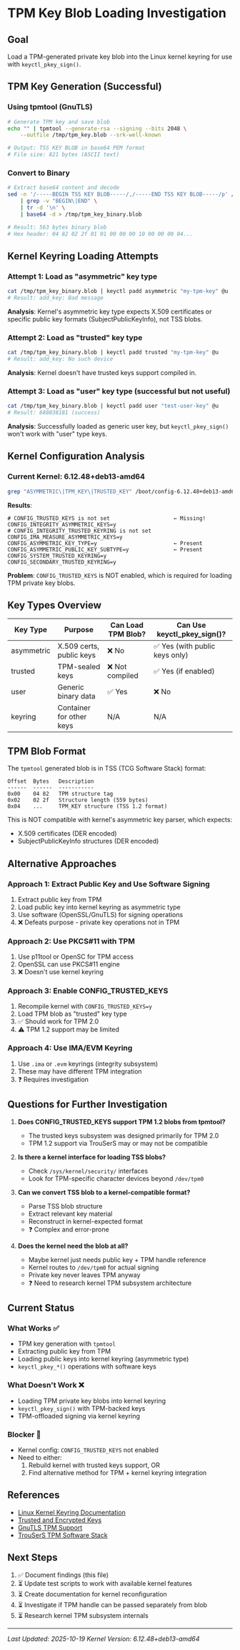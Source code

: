 # TPM Key Blob Loading Investigation

## Goal
Load a TPM-generated private key blob into the Linux kernel keyring for use with `keyctl_pkey_sign()`.

## TPM Key Generation (Successful)

### Using tpmtool (GnuTLS)

```bash
# Generate TPM key and save blob
echo "" | tpmtool --generate-rsa --signing --bits 2048 \
    --outfile /tmp/tpm_key.blob --srk-well-known

# Output: TSS KEY BLOB in base64 PEM format
# File size: 821 bytes (ASCII text)
```

### Convert to Binary

```bash
# Extract base64 content and decode
sed -n '/-----BEGIN TSS KEY BLOB-----/,/-----END TSS KEY BLOB-----/p' /tmp/tpm_key.blob \
    | grep -v "BEGIN\|END" \
    | tr -d '\n' \
    | base64 -d > /tmp/tpm_key_binary.blob

# Result: 563 bytes binary blob
# Hex header: 04 82 02 2f 01 01 00 00 00 10 00 00 00 04...
```

## Kernel Keyring Loading Attempts

### Attempt 1: Load as "asymmetric" key type

```bash
cat /tmp/tpm_key_binary.blob | keyctl padd asymmetric "my-tpm-key" @u
# Result: add_key: Bad message
```

**Analysis**: Kernel's asymmetric key type expects X.509 certificates or specific public key formats (SubjectPublicKeyInfo), not TSS blobs.

### Attempt 2: Load as "trusted" key type

```bash
cat /tmp/tpm_key_binary.blob | keyctl padd trusted "my-tpm-key" @u
# Result: add_key: No such device
```

**Analysis**: Kernel doesn't have trusted keys support compiled in.

### Attempt 3: Load as "user" key type (successful but not useful)

```bash
cat /tmp/tpm_key_binary.blob | keyctl padd user "test-user-key" @u
# Result: 688038181 (success)
```

**Analysis**: Successfully loaded as generic user key, but `keyctl_pkey_sign()` won't work with "user" type keys.

## Kernel Configuration Analysis

### Current Kernel: 6.12.48+deb13-amd64

```bash
grep "ASYMMETRIC\|TPM_KEY\|TRUSTED_KEY" /boot/config-6.12.48+deb13-amd64
```

**Results**:
```
# CONFIG_TRUSTED_KEYS is not set                    ← Missing!
CONFIG_INTEGRITY_ASYMMETRIC_KEYS=y
# CONFIG_INTEGRITY_TRUSTED_KEYRING is not set
CONFIG_IMA_MEASURE_ASYMMETRIC_KEYS=y
CONFIG_ASYMMETRIC_KEY_TYPE=y                        ← Present
CONFIG_ASYMMETRIC_PUBLIC_KEY_SUBTYPE=y              ← Present
CONFIG_SYSTEM_TRUSTED_KEYRING=y
CONFIG_SECONDARY_TRUSTED_KEYRING=y
```

**Problem**: `CONFIG_TRUSTED_KEYS` is NOT enabled, which is required for loading TPM private key blobs.

## Key Types Overview

| Key Type | Purpose | Can Load TPM Blob? | Can Use keyctl_pkey_sign()? |
|----------|---------|-------------------|----------------------------|
| asymmetric | X.509 certs, public keys | ❌ No | ✅ Yes (with public keys only) |
| trusted | TPM-sealed keys | ❌ Not compiled | ✅ Yes (if enabled) |
| user | Generic binary data | ✅ Yes | ❌ No |
| keyring | Container for other keys | N/A | N/A |

## TPM Blob Format

The `tpmtool` generated blob is in TSS (TCG Software Stack) format:

```
Offset  Bytes   Description
------  ------  -----------
0x00    04 82   TPM structure tag
0x02    02 2f   Structure length (559 bytes)
0x04    ...     TPM_KEY structure (TSS 1.2 format)
```

This is NOT compatible with kernel's asymmetric key parser, which expects:
- X.509 certificates (DER encoded)
- SubjectPublicKeyInfo structures (DER encoded)

## Alternative Approaches

### Approach 1: Extract Public Key and Use Software Signing

1. Extract public key from TPM
2. Load public key into kernel keyring as asymmetric type
3. Use software (OpenSSL/GnuTLS) for signing operations
4. ❌ Defeats purpose - private key operations not in TPM

### Approach 2: Use PKCS#11 with TPM

1. Use p11tool or OpenSC for TPM access
2. OpenSSL can use PKCS#11 engine
3. ❌ Doesn't use kernel keyring

### Approach 3: Enable CONFIG_TRUSTED_KEYS

1. Recompile kernel with `CONFIG_TRUSTED_KEYS=y`
2. Load TPM blob as "trusted" key type
3. ✅ Should work for TPM 2.0
4. ⚠️  TPM 1.2 support may be limited

### Approach 4: Use IMA/EVM Keyring

1. Use `.ima` or `.evm` keyrings (integrity subsystem)
2. These may have different TPM integration
3. ❓ Requires investigation

## Questions for Further Investigation

1. **Does CONFIG_TRUSTED_KEYS support TPM 1.2 blobs from tpmtool?**
   - The trusted keys subsystem was designed primarily for TPM 2.0
   - TPM 1.2 support via TrouSerS may or may not be compatible

2. **Is there a kernel interface for loading TSS blobs?**
   - Check `/sys/kernel/security/` interfaces
   - Look for TPM-specific character devices beyond `/dev/tpm0`

3. **Can we convert TSS blob to a kernel-compatible format?**
   - Parse TSS blob structure
   - Extract relevant key material
   - Reconstruct in kernel-expected format
   - ❓ Complex and error-prone

4. **Does the kernel need the blob at all?**
   - Maybe kernel just needs public key + TPM handle reference
   - Kernel routes to `/dev/tpm0` for actual signing
   - Private key never leaves TPM anyway
   - ❓ Need to research kernel TPM subsystem architecture

## Current Status

### What Works ✅
- TPM key generation with `tpmtool`
- Extracting public key from TPM
- Loading public keys into kernel keyring (asymmetric type)
- `keyctl_pkey_*()` operations with software keys

### What Doesn't Work ❌
- Loading TPM private key blobs into kernel keyring
- `keyctl_pkey_sign()` with TPM-backed keys
- TPM-offloaded signing via kernel keyring

### Blocker 🚧
- Kernel config: `CONFIG_TRUSTED_KEYS` not enabled
- Need to either:
  1. Rebuild kernel with trusted keys support, OR
  2. Find alternative method for TPM + kernel keyring integration

## References

- [Linux Kernel Keyring Documentation](https://www.kernel.org/doc/html/latest/security/keys/core.html)
- [Trusted and Encrypted Keys](https://www.kernel.org/doc/html/latest/security/keys/trusted-encrypted.html)
- [GnuTLS TPM Support](https://gnutls.org/manual/html_node/Cryptographic-Message-Syntax-_002d-CMS.html)
- [TrouSerS TPM Software Stack](https://trousers.sourceforge.net/)

## Next Steps

1. ✅ Document findings (this file)
2. ⏳ Update test scripts to work with available kernel features
3. ⏳ Create documentation for kernel reconfiguration
4. ⏳ Investigate if TPM handle can be passed separately from blob
5. ⏳ Research kernel TPM subsystem internals

---

*Last Updated: 2025-10-19*
*Kernel Version: 6.12.48+deb13-amd64*
